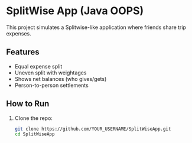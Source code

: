 # SplitWise App (Java OOPS)

This project simulates a Splitwise-like application where friends share trip expenses.

## Features
- Equal expense split
- Uneven split with weightages
- Shows net balances (who gives/gets)
- Person-to-person settlements

## How to Run

1. Clone the repo:
   ```bash
   git clone https://github.com/YOUR_USERNAME/SplitWiseApp.git
   cd SplitWiseApp
